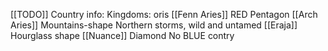 [[TODO]]
Country info:
	Kingdoms:
		oris
			[[Fenn Aries]]
				RED
				Pentagon
			[[Arch Aries]]
				Mountains-shape
				Northern storms, wild and untamed
			[[Eraja]]
				Hourglass shape
			[[Nuance]]
				Diamond	
	No BLUE contry